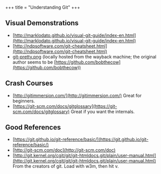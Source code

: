 +++
title = "Understanding Git"
+++

## Visual Demonstrations

- [http://marklodato.github.io/visual-git-guide/index-en.html](http://marklodato.github.io/visual-git-guide/index-en.html)
- [http://ndpsoftware.com/git-cheatsheet.html](http://ndpsoftware.com/git-cheatsheet.html)
- [git-pretty.png](/images/git-pretty.png) (locally hosted from the wayback machine; the original author seems to be [https://github.com/bobthecow](https://github.com/bobthecow))

## Crash Courses

- [http://gitimmersion.com/](http://gitimmersion.com/) Great for beginners.
- [https://git-scm.com/docs/gitglossary](https://git-scm.com/docs/gitglossary) Great if you want the internals.

## Good References

- [https://git.github.io/git-reference/basic/](https://git.github.io/git-reference/basic/)
- [http://git-scm.com/doc](http://git-scm.com/doc)
- [http://git.kernel.org/cgit/git/git-htmldocs.git/plain/user-manual.html](http://git.kernel.org/cgit/git/git-htmldocs.git/plain/user-manual.html) From the creators of git. Load with w3m, then hit v.
